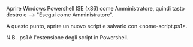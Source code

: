 Aprire Windows Powershell ISE (x86) come Amministratore, quindi tasto destro e --> "Esegui come Amministratore".

A questo punto, aprire un nuovo script e salvarlo con <nome-script.ps1>.

N.B. .ps1 è l'estensione degli script in Powershell.

